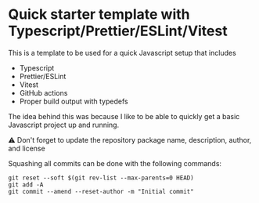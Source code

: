 # Quick starter template with Typescript/Prettier/ESLint/Vitest

This is a template to be used for a quick Javascript setup that includes

- Typescript
- Prettier/ESLint
- Vitest
- GitHub actions
- Proper build output with typedefs

The idea behind this was because I like to be able to quickly get a basic Javascript project up and running.

⚠️ Don't forget to update the repository package name, description, author, and license

Squashing all commits can be done with the following commands:

```shell
git reset --soft $(git rev-list --max-parents=0 HEAD)
git add -A
git commit --amend --reset-author -m "Initial commit"
```
